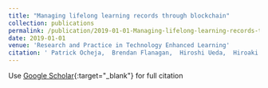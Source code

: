 ```yaml
---
title: "Managing lifelong learning records through blockchain"
collection: publications
permalink: /publication/2019-01-01-Managing-lifelong-learning-records-through-blockchain
date: 2019-01-01
venue: 'Research and Practice in Technology Enhanced Learning'
citation: ' Patrick Ocheja,  Brendan Flanagan,  Hiroshi Ueda,  Hiroaki Ogata, &quot;Managing lifelong learning records through blockchain.&quot; Research and Practice in Technology Enhanced Learning, 2019.'
---
```

Use [Google Scholar](https://scholar.google.com/scholar?q=Managing+lifelong+learning+records+through+blockchain){:target="_blank"} for full citation